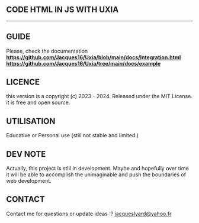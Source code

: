 ##     CODE HTML IN JS WITH UXIA       ##
_________________________________________

## GUIDE 
Please, check the documentation
____https://github.com/Jacques16/Uxia/blob/main/docs/Integration.html____
____https://github.com/Jacques16/Uxia/tree/main/docs/example____

## LICENCE 
this version is a copyright (c) 2023 - 2024. Released under the MIT License. it is free and open source.

## UTILISATION 
Educative or Personal use (still not stable and limited.)

## DEV NOTE 
Actually, this project is still in development. Maybe and hopefully over time it will be able to accomplish the unimaginable and push the boundaries of web development.

## CONTACT
Contact me for questions or update ideas :? jacqueslyard@yahoo.fr 

